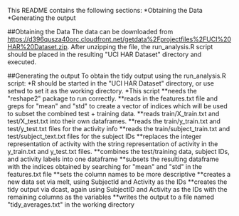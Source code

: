 This README contains the following sections:
*Obtaining the Data
*Generating the output

##Obtaining the Data
The data can be downloaded from https://d396qusza40orc.cloudfront.net/getdata%2Fprojectfiles%2FUCI%20HAR%20Dataset.zip.
After unzipping the file, the run_analysis.R script should be placed in the resulting "UCI HAR Dataset" directory and executed.

##Generating the output
To obtain the tidy output using the run_analysis.R script:
*R should be started in the "UCI HAR Dataset" directory, or use setwd to set it as the working directory.
*This script 
**needs the "reshape2" package to run correctly.
**reads in the features.txt file and greps for "mean" and "std" to create
a vector of indices which will be used to subset the combined test + training data.
**reads train/X_train.txt and test/X_test.txt into their own dataframes.
**reads the train/y_train.txt and test/y_test.txt files for the activity info
**reads the train/subject_train.txt and test/subject_text.txt files for the subject IDs
**replaces the integer representation of activity with the string representation of activity 
in the y_train.txt and y_test.txt files.
**combines the test/training data, subject IDs, and activity labels into one dataframe
**subsets the resulting dataframe with the indices obtained by searching for "mean" and "std" in the features.txt file
**sets the column names to be more descriptive
**creates a new data set via melt, using SubjectId and Activity as the IDs
**creates the tidy output via dcast, again using SubjectID and Activity as the IDs with the remaining columns as the variables
**writes the output to a file named "tidy_averages.txt" in the working directory
